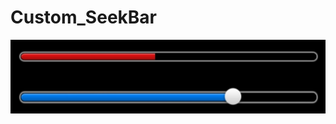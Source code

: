 # Custom_SeekBar
![alt tag](https://github.com/rhodonite/Custom_SeekBar/blob/master/ScreenShot/Screenshot.jpg)
